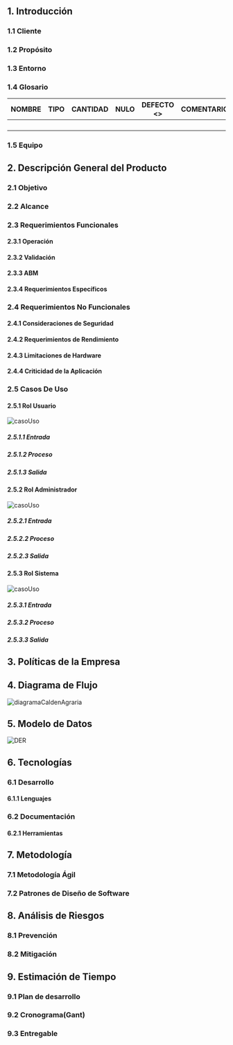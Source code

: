 ## 1. **Introducción**  
  ### 1.1 Cliente
  ### 1.2 Propósito
  ### 1.3 Entorno
  ### 1.4 Glosario
  | NOMBRE | TIPO  | CANTIDAD | NULO | DEFECTO <> | COMENTARIO <NOMBRE NATURAL> |
  | -------------- | ------- | ------ | -------- | ------- | ------- |
  |        |         |        |          |         |         |
  |        |         |        |          |         |         |
  |        |         |        |          |         |         |
  |        |         |        |          |         |         |
  ### 1.5 Equipo  
  
## 2. **Descripción General del Producto**
  ### 2.1 Objetivo
  ### 2.2 Alcance
  ### 2.3 Requerimientos Funcionales
  #### 2.3.1 Operación
  #### 2.3.2 Validación
  #### 2.3.3 ABM
  #### 2.3.4 Requerimientos Específicos
  ### 2.4 Requerimientos No Funcionales  
  #### 2.4.1 Consideraciones de Seguridad
  #### 2.4.2 Requerimientos de Rendimiento
  #### 2.4.3 Limitaciones de Hardware
  #### 2.4.4 Criticidad de la Aplicación
  ### 2.5 Casos De Uso  
  #### 2.5.1 Rol Usuario
  ![casoUso]()
  ##### 2.5.1.1 Entrada
  ##### 2.5.1.2 Proceso
  ##### 2.5.1.3 Salida
  #### 2.5.2 Rol Administrador
  ![casoUso]()
  ##### 2.5.2.1 Entrada
  ##### 2.5.2.2 Proceso
  ##### 2.5.2.3 Salida
  #### 2.5.3 Rol Sistema
  ![casoUso]()
  ##### 2.5.3.1 Entrada
  ##### 2.5.3.2 Proceso
  ##### 2.5.3.3 Salida  
  
## 3. **Políticas de la Empresa**  

## 4. **Diagrama de Flujo** 
![diagramaCaldenAgraria](https://www.figma.com/file/qDQVIRhaxEfW0obJtIevqn/BLP?type=whiteboard&node-id=0%3A1&t=Astjn2sTDe2k7Oq5-1)
## 5. **Modelo de Datos**  
![DER]()
## 6. **Tecnologías**
  ### 6.1 Desarrollo
  #### 6.1.1 Lenguajes
  ### 6.2 Documentación
  #### 6.2.1 Herramientas  
  
## 7. **Metodología**  
  ### 7.1 Metodología Ágil
  ### 7.2 Patrones de Diseño de Software  
  
## 8. **Análisis de Riesgos**
  ### 8.1 Prevención
  ### 8.2 Mitigación  
  
## 9. **Estimación de Tiempo**
  ### 9.1 Plan de desarrollo
  ### 9.2 Cronograma(Gant)
  ### 9.3 Entregable
